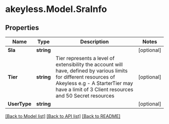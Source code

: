 # akeyless.Model.SraInfo

## Properties

Name | Type | Description | Notes
------------ | ------------- | ------------- | -------------
**Sla** | **string** |  | [optional] 
**Tier** | **string** | Tier represents a level of extensibility the account will have, defined by various limits for different resources of Akeyless e.g - A StarterTier may have a limit of 3 Client resources and 50 Secret resources | [optional] 
**UserType** | **string** |  | [optional] 

[[Back to Model list]](../README.md#documentation-for-models) [[Back to API list]](../README.md#documentation-for-api-endpoints) [[Back to README]](../README.md)

